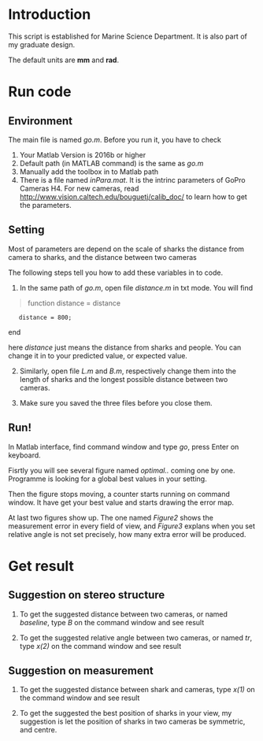 # Introduction
This script is established for Marine Science Department. It is also part of my graduate design. 

The default units are **mm** and **rad**.

# Run code
## Environment
The main file is named _go.m_. Before you run it, you have to check
1. Your Matlab Version is 2016b or higher
2. Default path (in MATLAB command) is the same as _go.m_
3. Manually add the toolbox in to Matlab path
4. There is a file named _inPara.mat_. It is the intrinc parameters of GoPro Cameras H4.
For new cameras, read http://www.vision.caltech.edu/bouguetj/calib_doc/ to learn how to get the parameters.

## Setting
Most of parameters are depend on the scale of sharks the distance from camera to sharks, and the distance between two cameras

The following steps tell you how to add these variables in to code.
1. In the same path of _go.m_, open file _distance.m_ in txt mode. You will find

  > function distance = distance
  
       distance = 800;
  
   end
  
  here _distance_ just means the distance from sharks and people. You can change it in to your predicted value, or expected value.
  
2. Similarly, open file _L.m_ and _B.m_,
    respectively change them into the length of sharks and the longest possible distance between two cameras.

3. Make sure you saved the three files before you close them.

## Run!

In Matlab interface, find command window and type _go_, press Enter on keyboard.

Fisrtly you will see several figure named _optimal.._ coming one by one. Programme is looking for a global best values in your setting.

Then the figure stops moving, a counter starts running on command window. It have get your best value and starts drawing the error map.

At last two figures show up. The one named _Figure2_ shows the measurement error in every field of view, 
  and _Figure3_ explans when you set relative angle is not set precisely, how many extra error will be produced. 
  
# Get result
## Suggestion on stereo structure
1. To get the suggested distance between two cameras, or named _baseline_, 
  type _B_ on the command window and see result

2. To get the suggested relative angle between two cameras, or named _tr_, 
  type _x(2)_ on the command window and see result
  
## Suggestion on measurement
1. To get the suggested distance between shark and cameras, 
  type _x(1)_ on the command window and see result

2. To get the suggested the best position of sharks in your view, my suggestion is 
  let the position of sharks in two cameras be symmetric, and centre.
  
  
